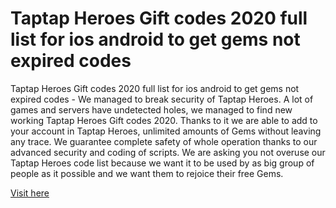 # Taptap Heroes Gift codes 2020 full list for ios android to get gems not expired codes

Taptap Heroes Gift codes 2020 full list for ios android to get gems not expired codes - We managed to break security of Taptap Heroes. A lot of games and servers have undetected holes, we managed to find new working Taptap Heroes Gift codes 2020. Thanks to it we are able to add to your account in Taptap Heroes, unlimited amounts of Gems without leaving any trace. We guarantee complete safety of whole operation thanks to our advanced security and coding of scripts.  We are asking you not overuse our Taptap Heroes code list because we want it to be used by as big group of people as it possible and we want them to rejoice their free Gems.

<a href="https://kamitsuri.com/taptap-heroes/">Visit here</a>


